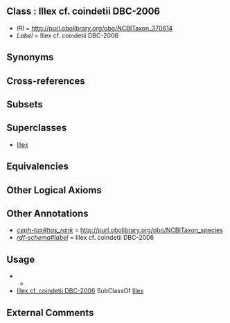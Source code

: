 
## Class : Illex cf. coindetii DBC-2006

 * *IRI* = http://purl.obolibrary.org/obo/NCBITaxon_370614
 * *Label* = Illex cf. coindetii DBC-2006

## Synonyms


## Cross-references


## Subsets


## Superclasses

 * [Illex](../../NCBITaxon/27/NCBITaxon_6627.md)

## Equivalencies


## Other Logical Axioms


## Other Annotations

 * *[ceph-tax#has_rank](../../ceph-tax#has/nk/ceph-tax#has_rank.md)* = http://purl.obolibrary.org/obo/NCBITaxon_species
 * *[rdf-schema#label](../../el/rdf-schema#label.md)* = Illex cf. coindetii DBC-2006

## Usage

 * -
 * [Illex cf. coindetii DBC-2006](../../NCBITaxon/14/NCBITaxon_370614.md) SubClassOf [Illex](../../NCBITaxon/27/NCBITaxon_6627.md)

## External Comments

